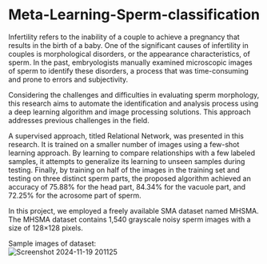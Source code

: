 # Meta-Learning-Sperm-classification
Infertility refers to the inability of a couple to achieve a pregnancy that results in the birth of a baby. One of the significant causes of infertility in couples is morphological disorders, or the appearance characteristics, of sperm. In the past, embryologists manually examined microscopic images of sperm to identify these disorders, a process that was time-consuming and prone to errors and subjectivity.<br>

Considering the challenges and difficulties in evaluating sperm morphology, this research aims to automate the identification and analysis process using a deep learning algorithm and image processing solutions. This approach addresses previous challenges in the field.<br>

A supervised approach, titled Relational Network, was presented in this research. It is trained on a smaller number of images using a few-shot learning approach. By learning to compare relationships with a few labeled samples, it attempts to generalize its learning to unseen samples during testing. Finally, by training on half of the images in the training set and testing on three distinct sperm parts, the proposed algorithm achieved an accuracy of 75.88% for the head part, 84.34% for the vacuole part, and 72.25% for the acrosome part of sperm.<be>

In this project, we employed a freely available SMA dataset named MHSMA. The MHSMA dataset contains 1,540 grayscale noisy sperm images with a size of 128×128 pixels.<br>

Sample images of dataset: <br>
![Screenshot 2024-11-19 201125](https://github.com/user-attachments/assets/6614471e-0974-4bb2-b1be-4d739278ba05)





